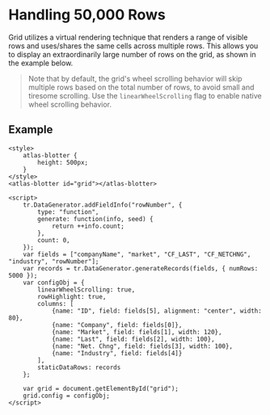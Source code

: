 # Handling 50,000 Rows

Grid utilizes a virtual rendering technique that renders a range of visible rows and uses/shares the same cells across multiple rows. This allows you to display an extraordinarily large number of rows on the grid, as shown in the example below.

> Note that by default, the grid's wheel scrolling behavior will skip multiple rows based on the total number of rows, to avoid small and tiresome scrolling. Use the `linearWheelScrolling` flag to enable native wheel scrolling behavior.

## Example

```live
<style>
	atlas-blotter {
		height: 500px;
	}
</style>
<atlas-blotter id="grid"></atlas-blotter>

<script>
	tr.DataGenerator.addFieldInfo("rowNumber", {
		type: "function",
		generate: function(info, seed) {
			return ++info.count;
		},
		count: 0,
	});
	var fields = ["companyName", "market", "CF_LAST", "CF_NETCHNG", "industry", "rowNumber"];
	var records = tr.DataGenerator.generateRecords(fields, { numRows: 5000 });
	var configObj = {
		linearWheelScrolling: true,
		rowHighlight: true,
		columns: [
			{name: "ID", field: fields[5], alignment: "center", width: 80},
			{name: "Company", field: fields[0]},
			{name: "Market", field: fields[1], width: 120},
			{name: "Last", field: fields[2], width: 100},
			{name: "Net. Chng", field: fields[3], width: 100},
			{name: "Industry", field: fields[4]}
		],
		staticDataRows: records
	};

	var grid = document.getElementById("grid");
	grid.config = configObj;
</script>
```
